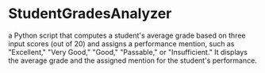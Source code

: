 # StudentGradesAnalyzer
a Python script that computes a student's average grade based on three input scores (out of 20) and assigns a performance mention, such as "Excellent," "Very Good," "Good," "Passable," or "Insufficient." It displays the average grade and the assigned mention for the student's performance.
